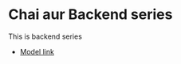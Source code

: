 # Chai aur Backend series
This is backend series
- [Model link](https://www.youtube.com/redirect?event=video_description&redir_token=QUFFLUhqbDFjYXEtQ0hjdFBKWm90U1BDSXlMdFpOLWFSZ3xBQ3Jtc0ttNkp4TWZOdTZqV2V0b29BZ2o3X0dBMmo3cG1ybmstOHRyWnhma3RpQjg5bk1rRkZPbEd0ZU9NVjBMMTd6X2NxVVhQRzQwTHZMQUlIOFBJaGVnbHN4eFpGYWI5a1RNV05XT2ZZa19BQ2xjUGZzbFpTbw&q=https%3A%2F%2Fapp.eraser.io%2Fworkspace%2FYtPqZ1VogxGy1jzIDkzj%3Forigin%3Dshare&v=9B4CvtzXRpc)